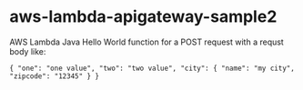 # aws-lambda-apigateway-sample2

AWS Lambda Java Hello World function for a POST request with a requst body like:

`
{
	"one": "one value",
	"two": "two value",
	"city": {
		"name": "my city",
		"zipcode": "12345"
	}
}
`

